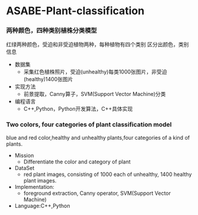 # ASABE-Plant-classification
<h3 >两种颜色，四种类别植株分类模型</h3>
红绿两种颜色，受迫和非受迫植物两种，每种植物有四个类别
区分出颜色，类别信息

- 数据集
	- 采集红色植株照片，受迫(unhealthy)每类1000张图片，非受迫(healthy)1400张图片 
- 实现方法
	- 前景提取，Canny算子，SVM(Support Vector Machine)分类 
- 编程语言
 	- C++,Python，Python开发算法，C++具体实现 

<h3>Two colors, four categories of plant classification model</h3>
blue and red color,healthy and unhealthy plants,four categories of a kind of plants.

- Mission
	- Differentiate the color and category of plant 
- DataSet
	- red plant images, consisting of 1000 each of unhealthy, 1400 healthy plant images.
- Implementation:
	- foreground extraction, Canny operator, SVM(Support Vector Machine)
- Language:C++,Python
